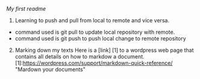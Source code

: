 *My first readme*

1. Learning to push and pull from local to remote and vice versa.
* command used is git pull to update local repository with remote.
* command used is git push to push local change to remote repository

2. Marking down my texts
Here is a [link] [1] to a wordpress web page that contains all details on how to markdow a document. 
[1]:https://wordpress.com/support/markdown-quick-reference/ "Mardown your documents"
